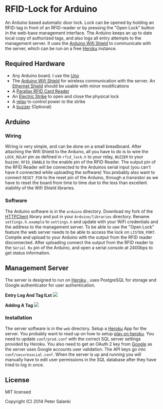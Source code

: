# RFID-Lock for Arduino

An Arduino based automatic door lock. Lock can be opened by holding an RFID-tag in front of an RFID-reader or by pressing the "Open Lock" button in the web-base management interface. The Arduino keeps an up to date local copy of authorized tags, and also logs all entry attempts to the management server. It uses the [Arduino Wifi Shield](https://www.sparkfun.com/products/11287) to communicate with the server, which can be run on a free [Heroku](https://www.heroku.com/) instance.


## Required Hardware
* Any Arduino board. I use the [Uno](http://arduino.cc/en/Main/ArduinoBoardUno#.Uw-68PSwL9k)
* The [Arduino Wifi Shield](https://www.sparkfun.com/products/11287) for wireless communication with the server. An [Ethernet Shield](http://arduino.cc/en/Main/ArduinoEthernetShield#.Uw-7hPSwL9k) should be usable with minor modifications
* A [Parallax RFID Card Reader](http://www.parallax.com/StoreSearchResults/tabid/768/txtSearch/28140/List/0/SortField/4/ProductID/114/Default.aspx)
* An [Electric Strike](http://www.ebay.com/itm/Door-Fail-Secure-access-control-Electric-Strike-v6-NO-/160364888288?pt=LH_DefaultDomain_0&hash=item25567e00e0) to open and close the physical lock
* A [relay](http://www.sparkfun.com/products/100) to control power to the strike
* A [buzzer](https://www.sparkfun.com/products/7950) (Optional)

## Arduino
### Wiring
Wiring is very simple, and can be done on a small breadboard. After attaching the Wifi Shield to the Arduino, all you have to do is to wire the `LOCK_RELAY` pin as defined in `rfid_lock.h` to your relay, `BUZZER` to your buzzer, `RFID_ENABLE` to the enable pin of the RFID Reader. The output pin of the RFID Reader will be connected to the Arduinos serial input (you can't have it connected while uploading the software) You probably also want to connect `RESET_PIN` to the reset pin of the Arduino, through a transistor as we have to reset the board from time to time due to the less than excellent stability of the Wifi Shield libraries.

### Software
The Arduino software is in the `arduino` directory. Download my fork of the [HTTPClient](https://github.com/salanki/HTTPClient) library and put in your `Arduino/libraries` directory. Rename `settings.h.example` to `settings.h` and update with your WiFi credentials and the address to the management server. To be able to use the "Open Lock" feature the web server needs to be able to access the lock on `LISTEN_PORT`. Compile and upload to your Arduino with the output from the RFID reader disconnected. After uploading connect the output from the RFID reader to the `Serial Rx` pin of the Arduino, and open a serial console at 2400bps to get status information.

## Management Server
The server is designed to run on [Heroku](https://www.heroku.com/) , uses PostgreSQL for storage and Google authenticator for user authentication.

**Entry Log And Tag lLst**
![](https://raw.github.com/salanki/rfidlock/master/main_screenshot.png)

**Adding A Tag**
![](https://raw.github.com/salanki/rfidlock/master/add_tag_screenshot.png)

### Installation
The server software is in the `web` directory. Setup a [Heroku](https://www.heroku.com/) App for the server. You probably want to read up on how to setup [play on heroku](http://www.playframework.com/documentation/2.2.x/ProductionHeroku). You need to update `conf/prod.conf` with the correct SQL server settings provided by Heroku. You also need to get an OAuth 2 key from [Google](https://developers.google.com/api-client-library/python/guide/aaa_oauth) as the server uses Google accounts user validation. The API keys go into `conf/securesocial.conf`. When the server is up and running you will manually have to edit user permissions in the SQL database after they have tried to log in once.

## License

MIT licensed

Copyright (C) 2014 Peter Salanki
